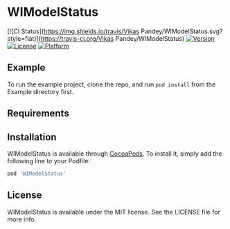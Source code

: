 # WIModelStatus

[![CI Status](https://img.shields.io/travis/Vikas Pandey/WIModelStatus.svg?style=flat)](https://travis-ci.org/Vikas Pandey/WIModelStatus)
[![Version](https://img.shields.io/cocoapods/v/WIModelStatus.svg?style=flat)](https://cocoapods.org/pods/WIModelStatus)
[![License](https://img.shields.io/cocoapods/l/WIModelStatus.svg?style=flat)](https://cocoapods.org/pods/WIModelStatus)
[![Platform](https://img.shields.io/cocoapods/p/WIModelStatus.svg?style=flat)](https://cocoapods.org/pods/WIModelStatus)

## Example

To run the example project, clone the repo, and run `pod install` from the Example directory first.

## Requirements

## Installation

WIModelStatus is available through [CocoaPods](https://cocoapods.org). To install
it, simply add the following line to your Podfile:

```ruby
pod 'WIModelStatus'
```

## License

WIModelStatus is available under the MIT license. See the LICENSE file for more info.
